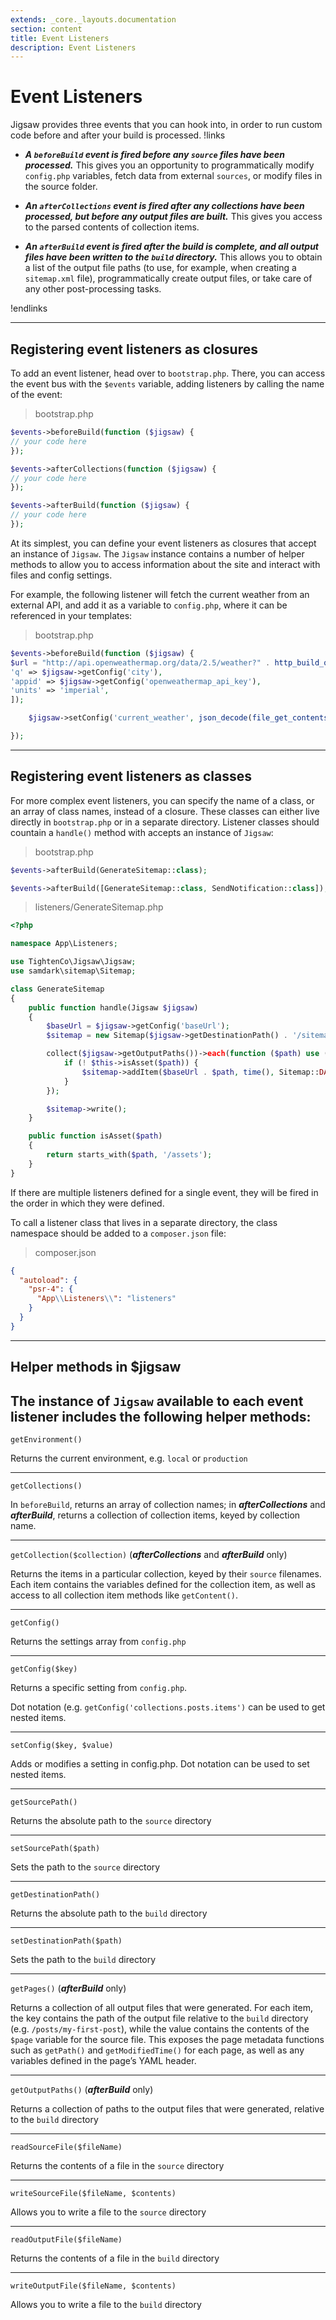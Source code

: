 ```yaml
---
extends: _core._layouts.documentation
section: content
title: Event Listeners
description: Event Listeners
---
```


# Event Listeners

Jigsaw provides three events that you can hook into, in order to run custom code before and after your build is
processed.
!links

- ***A `beforeBuild` event is fired before any `source` files have been processed.*** This gives you an opportunity to
  programmatically modify `config.php` variables, fetch data from external `sources`, or modify files in the source
  folder.

- ***An `afterCollections` event is fired after any collections have been processed, but before any output files are
  built.***
  This gives you access to the parsed contents of collection items.

- ***An `afterBuild` event is fired after the build is complete, and all output files have been written to the `build`
  directory.*** This allows you to obtain a list of the output file paths (to use, for example, when creating a
  `sitemap.xml`
  file), programmatically create output files, or take care of any other post-processing tasks.

!endlinks

---

## Registering event listeners as closures

To add an event listener, head over to `bootstrap.php`. There, you can access the event bus with the `$events` variable,
adding listeners by calling the name of the event:

> bootstrap.php

```php 
$events->beforeBuild(function ($jigsaw) {
// your code here
});

$events->afterCollections(function ($jigsaw) {
// your code here
});

$events->afterBuild(function ($jigsaw) {
// your code here
});
```

At its simplest, you can define your event listeners as closures that accept an instance of `Jigsaw`. The `Jigsaw`
instance
contains a number of helper methods to allow you to access information about the site and interact with files and config
settings.

For example, the following listener will fetch the current weather from an external API, and add it as a variable to
`config.php`, where it can be referenced in your templates:

> bootstrap.php

```php
$events->beforeBuild(function ($jigsaw) {
$url = "http://api.openweathermap.org/data/2.5/weather?" . http_build_query([
'q' => $jigsaw->getConfig('city'),
'appid' => $jigsaw->getConfig('openweathermap_api_key'),
'units' => 'imperial',
]);

    $jigsaw->setConfig('current_weather', json_decode(file_get_contents($url))->main);

});
```

---

## Registering event listeners as classes

For more complex event listeners, you can specify the name of a class, or an array of class names, instead of a closure.
These classes can either live directly in `bootstrap.php` or in a separate directory. Listener classes should countain a
`handle()` method with accepts an instance of `Jigsaw`:

> bootstrap.php

```php 
$events->afterBuild(GenerateSitemap::class);

$events->afterBuild([GenerateSitemap::class, SendNotification::class]);
```

> listeners/GenerateSitemap.php

```php 
<?php

namespace App\Listeners;

use TightenCo\Jigsaw\Jigsaw;
use samdark\sitemap\Sitemap;

class GenerateSitemap
{
    public function handle(Jigsaw $jigsaw)
    {
        $baseUrl = $jigsaw->getConfig('baseUrl');
        $sitemap = new Sitemap($jigsaw->getDestinationPath() . '/sitemap.xml');

        collect($jigsaw->getOutputPaths())->each(function ($path) use ($baseUrl, $sitemap) {
            if (! $this->isAsset($path)) {
                $sitemap->addItem($baseUrl . $path, time(), Sitemap::DAILY);
            }
        });

        $sitemap->write();
    }

    public function isAsset($path)
    {
        return starts_with($path, '/assets');
    }
}
```

If there are multiple listeners defined for a single event, they will be fired in the order in which they were defined.

To call a listener class that lives in a separate directory, the class namespace should be added to a `composer.json`
file:

> composer.json

```json 
{
  "autoload": {
    "psr-4": {
      "App\\Listeners\\": "listeners"
    }
  }
}
```

---

## Helper methods in $jigsaw

The instance of `Jigsaw` available to each event listener includes the following helper methods:
---
`getEnvironment()`

Returns the current environment, e.g. `local` or `production`

---
`getCollections()`

In `beforeBuild`, returns an array of collection names; in ***afterCollections*** and ***afterBuild***, returns a collection of collection items, keyed by collection name.

---
`getCollection($collection)` (***afterCollections*** and ***afterBuild*** only)

Returns the items in a particular collection, keyed by their `source` filenames. Each item contains the variables
defined for the collection item, as well as access to all collection item methods like `getContent()`.

---
`getConfig()`

Returns the settings array from `config.php`

---
`getConfig($key)`

Returns a specific setting from `config.php`.

Dot notation (e.g. `getConfig('collections.posts.items')` can be used to get nested items.

---
`setConfig($key, $value)`

Adds or modifies a setting in config.php.
Dot notation can be used to set nested items.

---
`getSourcePath()`

Returns the absolute path to the `source` directory

---
`setSourcePath($path)`

Sets the path to the `source` directory

---
`getDestinationPath()`

Returns the absolute path to the `build` directory

---
`setDestinationPath($path)`

Sets the path to the `build` directory

---
`getPages()` (***afterBuild*** only)

Returns a collection of all output files that were generated. For each item, the key contains the path of the output
file relative to the `build` directory (e.g. `/posts/my-first-post`), while the value contains the contents of the
`$page`
variable for the source file. This exposes the page metadata functions such as `getPath()` and `getModifiedTime()` for
each
page, as well as any variables defined in the page’s YAML header.

---
`getOutputPaths()` (***afterBuild*** only)

Returns a collection of paths to the output files that were generated, relative to the `build` directory

---
`readSourceFile($fileName)`

Returns the contents of a file in the `source` directory

---
`writeSourceFile($fileName, $contents)`

Allows you to write a file to the `source` directory

---
`readOutputFile($fileName)`

Returns the contents of a file in the `build` directory

---
`writeOutputFile($fileName, $contents)`

Allows you to write a file to the `build` directory
